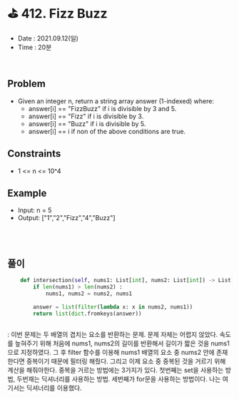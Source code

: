 # ⛳️ 412. Fizz Buzz
- Date : 2021.09.12(일)
- Time : 20분
<br>

## Problem

- Given an integer n, return a string array answer (1-indexed) where:
  - answer[i] == "FizzBuzz" if i is divisible by 3 and 5.
  - answer[i] == "Fizz" if i is divisible by 3.
  - answer[i] == "Buzz" if i is divisible by 5.
  - answer[i] == i if non of the above conditions are true.

## Constraints
- 1 <= n <= 10^4

## Example

- Input: n = 5
- Output: ["1","2","Fizz","4","Buzz"]

<br><br>

## 풀이
```python
    def intersection(self, nums1: List[int], nums2: List[int]) -> List[int]:
        if len(nums1) > len(nums2) :
            nums1, nums2 = nums2, nums1
            
        answer = list(filter(lambda x: x in nums2, nums1))
        return list(dict.fromkeys(answer))
        
```
: 이번 문제는 두 배열의 겹치는 요소를 반환하는 문제. 문제 자체는 어렵지 않았다. 속도를 높혀주기 위해 처음에 nums1, nums2의 길이를 반환해서 길이가 짧은 것을 nums1으로 지정하였다. 그 후 filter 함수를 이용해 nums1 배열의 요소 중 nums2 안에 존재한다면 중복이기 때문에 필터링 해줬다. 그리고 이제 요소 중 중복된 것을 거르기 위해 계산을 해줘야한다. 중복을 거르는 방법에는 3가지가 있다. 첫번째는 set을 사용하는 방법, 두번재는 딕셔너리를 사용하는 방법. 세번째가 for문을 사용하는 방법이다. 나는 여기서는 딕셔너리를 이용했다.